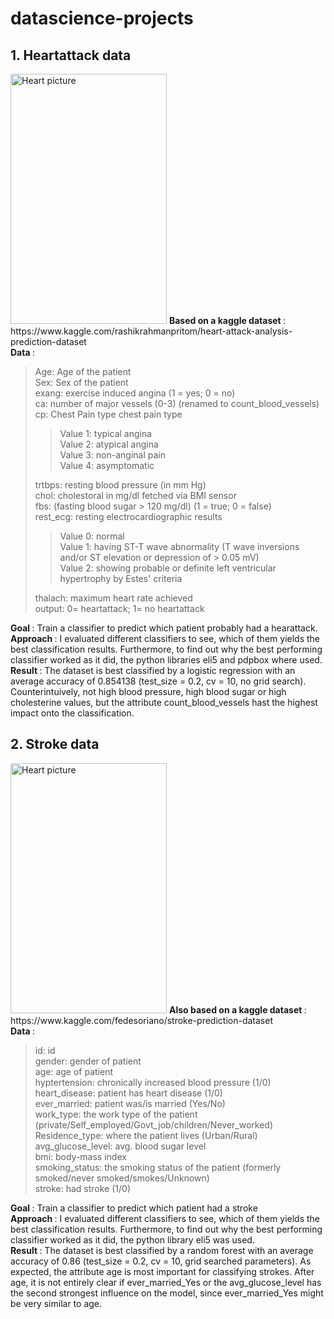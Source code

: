 # datascience-projects
## 1. Heartattack data

<img src="https://upload.wikimedia.org/wikipedia/commons/thumb/f/fb/Blausen_0463_HeartAttack.png/675px-Blausen_0463_HeartAttack.png" width="250" height="400" alt="Heart picture"> 
<b> Based on a kaggle dataset </b>: https://www.kaggle.com/rashikrahmanpritom/heart-attack-analysis-prediction-dataset <br>
<b> Data </b>: <br>
    <BLOCKQUOTE>
    Age: Age of the patient <br>
    Sex: Sex of the patient <br>
    exang: exercise induced angina (1 = yes; 0 = no) <br>
    ca: number of major vessels (0-3) (renamed to count_blood_vessels) <br>
    cp: Chest Pain type chest pain type <br>
        <BLOCKQUOTE>
        Value 1: typical angina <br>
        Value 2: atypical angina <br>
        Value 3: non-anginal pain <br>
        Value 4: asymptomatic <br>
        </BLOCKQUOTE>
    trtbps: resting blood pressure (in mm Hg) <br>
    chol: cholestoral in mg/dl fetched via BMI sensor <br>
    fbs: (fasting blood sugar > 120 mg/dl) (1 = true; 0 = false) <br>
    rest_ecg: resting electrocardiographic results <br>
        <BLOCKQUOTE>
        Value 0: normal <br>
        Value 1: having ST-T wave abnormality (T wave inversions and/or ST elevation or depression of > 0.05 mV) <br>
        Value 2: showing probable or definite left ventricular hypertrophy by Estes' criteria <br>
        </BLOCKQUOTE>
    thalach: maximum heart rate achieved <br>
    output: 0= heartattack; 1= no heartattack <br>
    </BLOCKQUOTE>

<b> Goal </b>: Train a classifier to predict which patient probably had a hearattack.  <br>
<b> Approach </b>: I evaluated different classifiers to see, which of them yields the best classification results. Furthermore, to find out why the best performing classifier worked as it did, the python libraries eli5 and pdpbox where used. <br>
<b> Result </b>: The dataset is best classified by a logistic regression with an average accuracy of 0.854138 (test_size = 0.2, cv = 10, no grid search). Counterintuively, not high blood pressure, high blood sugar or high cholesterine values, but the attribute count_blood_vessels hast the highest impact onto the classification.



## 2. Stroke data

<img src="https://upload.wikimedia.org/wikipedia/commons/thumb/4/49/MCA_Territory_Infarct.svg/491px-MCA_Territory_Infarct.svg.png" width="250" height="400" alt="Heart picture"> 
<b> Also based on a kaggle dataset </b>: https://www.kaggle.com/fedesoriano/stroke-prediction-dataset <br>
<b> Data </b>: <br>
    <BLOCKQUOTE>
    id: id <br>
    gender: gender of patient <br>
    age: age of patient <br>
    hyptertension: chronically increased blood pressure (1/0) <br> 
    heart_disease: patient has heart disease (1/0) <br>
    ever_married: patient was/is married (Yes/No) <br>
    work_type: the work type of the patient (private/Self_employed/Govt_job/children/Never_worked)  <br>     
    Residence_type: where the patient lives (Urban/Rural) <br>
    avg_glucose_level: avg. blood sugar level <br>
    bmi: body-mass index <br>
    smoking_status: the smoking status of the patient (formerly smoked/never smoked/smokes/Unknown) <br>
    stroke: had stroke (1/0)
    </BLOCKQUOTE>

<b> Goal </b>: Train a classifier to predict which patient had a stroke  <br>
<b> Approach </b>: I evaluated different classifiers to see, which of them yields the best classification results. Furthermore, to find out why the best performing classifier worked as it did, the python library eli5 was used. <br>
<b> Result </b>: The dataset is best classified by a random forest with an average accuracy of 0.86 (test_size = 0.2, cv = 10, grid searched parameters). As expected, the attribute age is most important for classifying strokes. After age, it is not entirely clear if ever_married_Yes or the avg_glucose_level has the second strongest influence on the model, since ever_married_Yes might be very similar to age.
